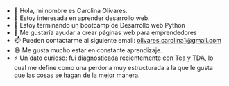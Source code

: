 - 👋 Hola, mi nombre es Carolina Olivares. 
- 👀 Estoy interesada en aprender desarrollo web. 
- 🌱 Estoy terminando un bootcamp de Desarrollo web Python
- 💞️ Me gustaría ayudar a crear páginas web para emprendedores
- 📫 Pueden contactarme al siguiente email: olivares.carolina1@gmail.com 
- 😄 Me gusta mucho estar en constante aprendizaje. 
- ⚡ Un dato curioso: fui diagnosticada recientemente con Tea y TDA, lo cual me define como una perdona muy estructurada a la que le gusta que las cosas se hagan de la mejor manera. 


<!---
carola1987/carola1987 is a ✨ special ✨ repository because its `README.md` (this file) appears on your GitHub profile.
You can click the Preview link to take a look at your changes.
--->
